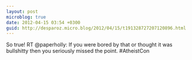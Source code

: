 ```yaml
---
layout: post
microblog: true
date: 2012-04-15 03:54 +0300
guid: http://desparoz.micro.blog/2012/04/15/t191328727207120896.html
---
```

So true! RT @paperholly: If you were bored by that or thought it was bullshitty then you seriously missed the point. #AtheistCon
